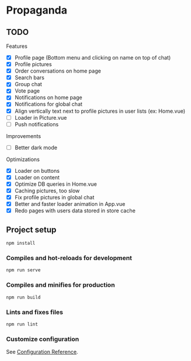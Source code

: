 # Propaganda

## TODO
Features
- [x] Profile page (Bottom menu and clicking on name on top of chat)
- [x] Profile pictures
- [x] Order conversations on home page
- [x] Search bars
- [x] Group chat
- [x] Vote page
- [x] Notifications on home page
- [x] Notifications for global chat
- [x] Align vertically text next to profile pictures in user lists (ex: Home.vue)
- [ ] Loader in Picture.vue
- [ ] Push notifications

Improvements
- [ ] Better dark mode

Optimizations
- [x] Loader on buttons
- [x] Loader on content
- [x] Optimize DB queries in Home.vue
- [x] Caching pictures, too slow
- [x] Fix profile pictures in global chat
- [x] Better and faster loader animation in App.vue
- [x] Redo pages with users data stored in store cache

## Project setup
```
npm install
```

### Compiles and hot-reloads for development
```
npm run serve
```

### Compiles and minifies for production
```
npm run build
```

### Lints and fixes files
```
npm run lint
```

### Customize configuration
See [Configuration Reference](https://cli.vuejs.org/config/).
